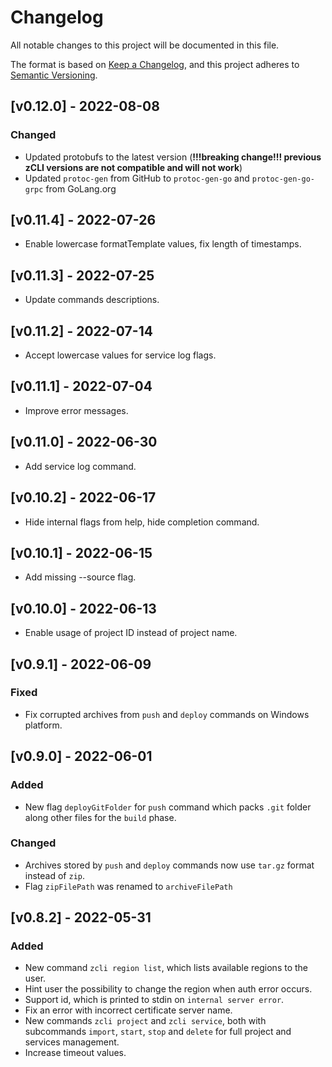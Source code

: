 # Changelog
All notable changes to this project will be documented in this file.

The format is based on [Keep a Changelog](https://keepachangelog.com/en/1.0.0/),
and this project adheres to [Semantic Versioning](https://semver.org/spec/v2.0.0.html).

## [v0.12.0] - 2022-08-08

### Changed
- Updated protobufs to the latest version (**!!!breaking change!!! previous zCLI versions are not compatible and will not work**)
- Updated `protoc-gen` from GitHub to `protoc-gen-go` and `protoc-gen-go-grpc` from GoLang.org

## [v0.11.4] - 2022-07-26
- Enable lowercase formatTemplate values, fix length of timestamps.

## [v0.11.3] - 2022-07-25
- Update commands descriptions.

## [v0.11.2] - 2022-07-14
- Accept lowercase values for service log flags.

## [v0.11.1] - 2022-07-04
- Improve error messages.

## [v0.11.0] - 2022-06-30
- Add service log command.

## [v0.10.2] - 2022-06-17
- Hide internal flags from help, hide completion command.

## [v0.10.1] - 2022-06-15
- Add missing --source flag.

## [v0.10.0] - 2022-06-13
- Enable usage of project ID instead of project name.

## [v0.9.1] - 2022-06-09

### Fixed
- Fix corrupted archives from `push` and `deploy` commands on Windows platform.

## [v0.9.0] - 2022-06-01

### Added
- New flag `deployGitFolder` for `push` command which packs `.git` folder along other files for the `build` phase.

### Changed
- Archives stored by `push` and `deploy` commands now use `tar.gz` format instead of `zip`.
- Flag `zipFilePath` was renamed to `archiveFilePath`

## [v0.8.2] - 2022-05-31

### Added
- New command `zcli region list`, which lists available regions to the user.
- Hint user the possibility to change the region when auth error occurs.
- Support id, which is printed to stdin on `internal server error`.
- Fix an error with incorrect certificate server name.
- New commands `zcli project` and `zcli service`, both with subcommands `import`, `start`, `stop` and `delete` for full project and services management.
- Increase timeout values.
